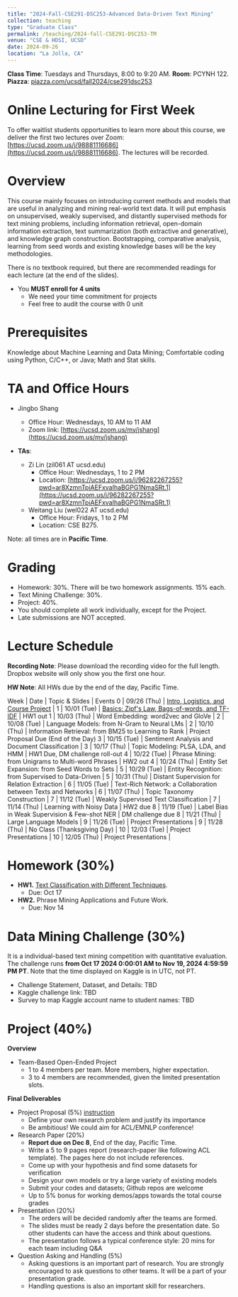 ```yaml
---
title: "2024-Fall-CSE291-DSC253-Advanced Data-Driven Text Mining"
collection: teaching
type: "Graduate Class"
permalink: /teaching/2024-fall-CSE291-DSC253-TM
venue: "CSE & HDSI, UCSD"
date: 2024-09-26
location: "La Jolla, CA"
---
```


**Class Time**: Tuesdays and Thursdays, 8:00 to 9:20 AM.  **Room**: PCYNH 122.  **Piazza**: [piazza.com/ucsd/fall2024/cse291dsc253](https://piazza.com/ucsd/fall2024/cse291dsc253)


Online Lecturing for First Week
======

To offer waitlist students opportunities to learn more about this course, we deliver the first two lectures over Zoom: [https://ucsd.zoom.us/j/98881116686](https://ucsd.zoom.us/j/98881116686). The lectures will be recorded. 

Overview
======

This course mainly focuses on introducing current methods and models that are useful in analyzing and mining real-world text data. It will put emphasis on unsupervised, weakly supervised, and distantly supervised methods for text mining problems, including information retrieval, open-domain information extraction, text summarization (both extractive and generative), and knowledge graph construction. Bootstrapping, comparative analysis, learning from seed words and existing knowledge bases will be the key methodologies.

There is no textbook required, but there are recommended readings for each lecture (at the end of the slides).

- You **MUST enroll for 4 units**
    - We need your time commitment for projects
    - Feel free to audit the course with 0 unit


Prerequisites
======

Knowledge about Machine Learning and Data Mining; Comfortable coding using Python, C/C++, or Java; Math and Stat skills.

TA and Office Hours
======

- Jingbo Shang
    - Office Hour: Wednesdays, 10 AM to 11 AM
    - Zoom link: [https://ucsd.zoom.us/my/jshang](https://ucsd.zoom.us/my/jshang)

- **TAs**:
    - Zi Lin (zil061 AT ucsd.edu)
        - Office Hour: Wednesdays, 1 to 2 PM
        - Location: [https://ucsd.zoom.us/j/96282267255?pwd=ar8XzmnTpiAEFxvaIhaBGPG1NmaSRt.1](https://ucsd.zoom.us/j/96282267255?pwd=ar8XzmnTpiAEFxvaIhaBGPG1NmaSRt.1)
    - Weitang Liu (wel022 AT ucsd.edu)
        - Office Hour: Fridays, 1 to 2 PM
        - Location: CSE B275.


Note: all times are in **Pacific Time**.

Grading
======

- Homework: 30%. There will be two homework assignments. 15% each. 
- Text Mining Challenge: 30%.
- Project: 40%.
- You should complete all work individually, except for the Project.
- Late submissions are NOT accepted.

Lecture Schedule
======

**Recording Note**: Please download the recording video for the full length. Dropbox website will only show you the first one hour.

**HW Note**: All HWs due by the end of the day, Pacific Time. 

Week | Date        | Topic & Slides                                                  | Events
0    | 09/26 (Thu) | [Intro, Logistics, and Course Project](https://www.dropbox.com/scl/fo/6y609qa8dy2h1kl1j2rm5/ADYrb3Yl6RmrN46wcWD9S9k?rlkey=5fznuq20vduxne42yyrakkh85&dl=0) |
1    | 10/01 (Tue) | [Basics: Zipf's Law, Bags-of-words, and TF-IDF](https://www.dropbox.com/scl/fo/lka07lp13zqjautotlkq7/AFx01Bm0LKt2fSIgpv1-Uzw?rlkey=lksd0co3myuz6vi21sddxuliw&dl=0) | HW1 out
1    | 10/03 (Thu) | Word Embedding: word2vec and GloVe |
2    | 10/08 (Tue) | Language Models: from N-Gram to Neural LMs |
2    | 10/10 (Thu) | Information Retrieval: from BM25 to Learning to Rank | Project Proposal Due (End of the Day)
3    | 10/15 (Tue) | Sentiment Analysis and Document Classification |
3    | 10/17 (Thu) | Topic Modeling: PLSA, LDA, and HMM | HW1 Due, DM challenge roll-out
4    | 10/22 (Tue) | Phrase Mining: from Unigrams to Multi-word Phrases | HW2 out
4    | 10/24 (Thu) | Entity Set Expansion: from Seed Words to Sets |
5    | 10/29 (Tue) | Entity Recognition: from Supervised to Data-Driven |
5    | 10/31 (Thu) | Distant Supervision for Relation Extraction |
6    | 11/05 (Tue) | Text-Rich Network: a Collaboration between Texts and Networks |
6    | 11/07 (Thu) | Topic Taxonomy Construction |
7    | 11/12 (Tue) | Weakly Supervised Text Classification |
7    | 11/14 (Thu) | Learning with Noisy Data | HW2 due
8    | 11/19 (Tue) | Label Bias in Weak Supervision & Few-shot NER | DM challenge due
8    | 11/21 (Thu) | Large Language Models | 
9    | 11/26 (Tue) | Project Presentations                                           |
9    | 11/28 (Thu) | No Class (Thanksgiving Day)                                     |
10   | 12/03 (Tue) | Project Presentations                                           |
10   | 12/05 (Thu) | Project Presentations                                           |

Homework (30%)
======

- **HW1.** [Text Classification with Different Techniques](https://www.dropbox.com/s/m0l9kt39mggc7by/HW-1.zip?dl=1).
    - Due: Oct 17
- **HW2.** Phrase Mining Applications and Future Work. 
    - Due: Nov 14

Data Mining Challenge (30%)
======

It is a individual-based text mining competition with quantitative evaluation. 
The challenge runs **from Oct 17 2024 0:00:01 AM to Nov 19, 2024 4:59:59 PM PT**. Note that the time displayed on Kaggle is in UTC, not PT.

- Challenge Statement, Dataset, and Details: TBD
- Kaggle challenge link: TBD
- Survey to map Kaggle account name to student names: TBD

Project (40%)
======

**Overview**
- Team-Based Open-Ended Project
    - 1 to 4 members per team. More members, higher expectation.
    - 3 to 4 members are recommended, given the limited presentation slots.

**Final Deliverables**
- Project Proposal (5%) [instruction](https://www.dropbox.com/s/vtct1ihynpouqcx/CSE291_Text_Mining___Project_Proposal.pdf?dl=0)
    - Define your own research problem and justify its importance
    - Be ambitious! We could aim for ACL/EMNLP conference!
- Research Paper (20%)
    - **Report due on Dec 8**, End of the day, Pacific Time. 
    - Write a 5 to 9 pages report (research-paper like following ACL template). The pages here do not include references.
    - Come up with your hypothesis and find some datasets for verification
    - Design your own models or try a large variety of existing models
    - Submit your codes and datasets; Github repos are welcome
    - Up to 5% bonus for working demos/apps towards the total course grades
- Presentation (20%)
    - The orders will be decided randomly after the teams are formed.
    - The slides must be ready 2 days before the presentation date. So other students can have the access and think about questions.
    - The presentation follows a typical conference style: 20 mins for each team including Q&A
- Question Asking and Handling (5%)
    - Asking questions is an important part of research. You are strongly encouraged to ask 
    questions to other teams. It will be a part of your presentation grade.
    - Handling questions is also an important skill for researchers. 

